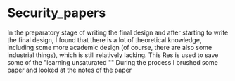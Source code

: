 # Security_papers

In the preparatory stage of writing the final design and after starting to write the final design, I found that there is a lot of theoretical knowledge, including some more academic design (of course, there are also some industrial things), which is still relatively lacking. This Res is used to save some of the "learning unsaturated "" During the process I brushed some paper and looked at the notes of the paper
